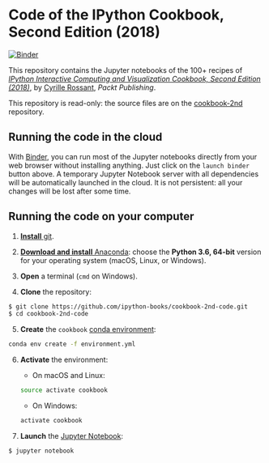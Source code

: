 # Code of the IPython Cookbook, Second Edition (2018)

[![Binder](https://mybinder.org/badge.svg)](https://mybinder.org/v2/gh/ipython-books/cookbook-2nd-code/master)

This repository contains the Jupyter notebooks of the 100+ recipes of [*IPython Interactive Computing and Visualization Cookbook, Second Edition (2018)*](https://www.packtpub.com/big-data-and-business-intelligence/ipython-interactive-computing-and-visualization-cookbook-second-e), by [Cyrille Rossant](http://cyrille.rossant.net), *Packt Publishing*.

This repository is read-only: the source files are on the [cookbook-2nd](https://github.com/ipython-books/cookbook-2nd) repository.


## Running the code in the cloud

With [Binder](https://mybinder.org/), you can run most of the Jupyter notebooks directly from your web browser without installing anything. Just click on the `launch binder` button above. A temporary Jupyter Notebook server with all dependencies will be automatically launched in the cloud. It is not persistent: all your changes will be lost after some time.


## Running the code on your computer

1. [**Install** git](https://git-scm.com/downloads).

2. [**Download and install** Anaconda](https://www.anaconda.com/download/): choose the **Python 3.6, 64-bit** version for your operating system (macOS, Linux, or Windows).

3. **Open** a terminal (`cmd` on Windows).


4. **Clone** the repository:

```bash
$ git clone https://github.com/ipython-books/cookbook-2nd-code.git
$ cd cookbook-2nd-code
```

5. **Create** the `cookbook` [conda environment](https://conda.io/docs/user-guide/tasks/manage-environments.html#creating-an-environment-from-an-environment-yml-file):

```bash
conda env create -f environment.yml
```

6. **Activate** the environment:

    * On macOS and Linux:

    ```bash
    source activate cookbook
    ```

    * On Windows:

    ```bash
    activate cookbook
    ```

7. **Launch** the [Jupyter Notebook](http://jupyter.org/install.html):

```bash
$ jupyter notebook
```
